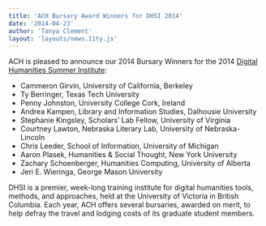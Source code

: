 ```yaml
---
title: 'ACH Bursary Award Winners for DHSI 2014'
date: '2014-04-23'
author: 'Tanya Clement'
layout: 'layouts/news.11ty.js'
---
```

ACH is pleased to announce our 2014 Bursary Winners for the 2014 [Digital Humanities Summer Institute](http://dhsi.org):

- Cammeron Girvin, University of California, Berkeley  
- Ty Berringer, Texas Tech University  
- Penny Johnston, University College Cork, Ireland  
- Andrea Kampen, Library and Information Studies, Dalhousie University  
- Stephanie Kingsley, Scholars’ Lab Fellow, University of Virginia  
- Courtney Lawton, Nebraska Literary Lab, University of Nebraska-Lincoln  
- Chris Leeder, School of Information, University of Michigan  
- Aaron Plasek, Humanities &amp; Social Thought, New York University  
- Zachary Schoenberger, Humanities Computing, University of Alberta  
- Jeri E. Wieringa, George Mason University

DHSI is a premier, week-long training institute for digital humanities tools, methods, and approaches, held at the University of Victoria in British Columbia. Each year, ACH offers several bursaries, awarded on merit, to help defray the travel and lodging costs of its graduate student members.

